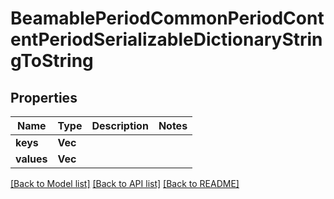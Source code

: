 # BeamablePeriodCommonPeriodContentPeriodSerializableDictionaryStringToString

## Properties

Name | Type | Description | Notes
------------ | ------------- | ------------- | -------------
**keys** | **Vec<String>** |  | 
**values** | **Vec<String>** |  | 

[[Back to Model list]](../README.md#documentation-for-models) [[Back to API list]](../README.md#documentation-for-api-endpoints) [[Back to README]](../README.md)


